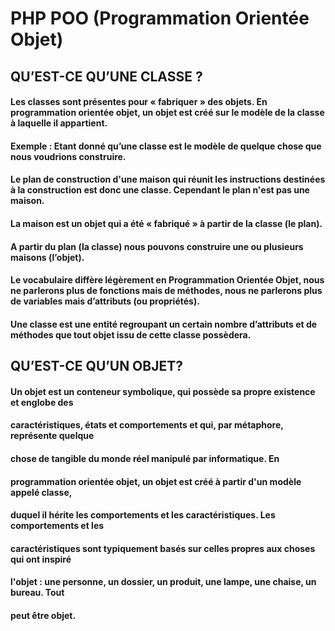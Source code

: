 # PHP POO (Programmation Orientée Objet)

## QU’EST-CE QU’UNE CLASSE ? 
 
#### Les classes sont présentes pour « fabriquer » des objets. En programmation orientée objet, un objet est créé sur le modèle de la classe à laquelle il appartient. 
#### Exemple : Etant donné qu’une classe est le modèle de quelque chose que nous voudrions construire.   
#### Le plan de construction d'une maison qui réunit les instructions destinées à la construction est donc une classe.  Cependant le plan n'est pas une maison. 
#### La maison est un objet qui a été « fabriqué » à partir de la classe (le plan).   
#### A partir du plan (la classe) nous pouvons construire une ou plusieurs maisons (l’objet). 
#### Le vocabulaire diffère légèrement en Programmation Orientée Objet, nous ne parlerons plus de fonctions mais de méthodes, nous ne parlerons plus de variables mais d’attributs (ou propriétés).  
#### Une classe est une entité regroupant un certain nombre d’attributs et de méthodes que tout objet issu de cette classe possèdera. 


## QU’EST-CE QU’UN OBJET?

#### Un objet est un conteneur symbolique, qui possède sa propre existence et englobe des 
#### caractéristiques,  états  et  comportements  et  qui,  par  métaphore,  représente  quelque 
#### chose de tangible du monde réel manipulé par informatique. En 
#### programmation orientée objet, un objet est créé à partir d'un modèle appelé classe, 
#### duquel  il  hérite  les  comportements  et  les  caractéristiques.  Les  comportements  et  les 
#### caractéristiques  sont  typiquement  basés  sur  celles  propres  aux  choses  qui  ont  inspiré 
#### l'objet : une personne, un dossier, un produit, une lampe, une chaise, un bureau. Tout 
#### peut être objet.